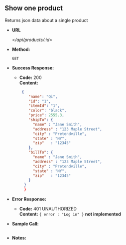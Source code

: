 **Show one product**
----
Returns json data about a single product

* **URL**

  <_/api/products/:id_>

* **Method:**

  `GET` 

* **Success Response:**

  * **Code:** 200 <br />
    **Content:** 
    ```json
     {
        "name": "Qi",
        "id": "1",
        "itemId": "1",
        "color": "black",
        "price": 2555.3,
        "shipTo": {
          "name" : "Jane Smith",
          "address" : "123 Maple Street",
          "city" : "Pretendville",
          "state" : "NY",
          "zip"   : "12345"
        },
        "billTo": {
          "name" : "Jane Smith",
          "address" : "123 Maple Street",
          "city" : "Pretendville",
          "state" : "NY",
          "zip"   : "12345"
        }
      }
      }
    
    ```
 
* **Error Response:**

  * **Code:** 401 UNAUTHORIZED <br />
    **Content:** `{ error : "Log in" }`
    **not implemented**

* **Sample Call:**

   ```javascript

   ```

* **Notes:**

 